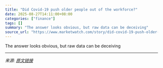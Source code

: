```yaml
---
title: "Did Covid-19 push older people out of the workforce?"
date: 2025-08-27T14:11:00+08:00
categories: ["finance"]
tags: []
summary: "The answer looks obvious, but raw data can be deceiving"
source_url: "https://www.marketwatch.com/story/did-covid-19-push-older-people-out-of-the-workforce-84b15935?mod=mw_rss_topstories"
---
```


The answer looks obvious, but raw data can be deceiving

---

*来源: [原文链接](https://www.marketwatch.com/story/did-covid-19-push-older-people-out-of-the-workforce-84b15935?mod=mw_rss_topstories)*
